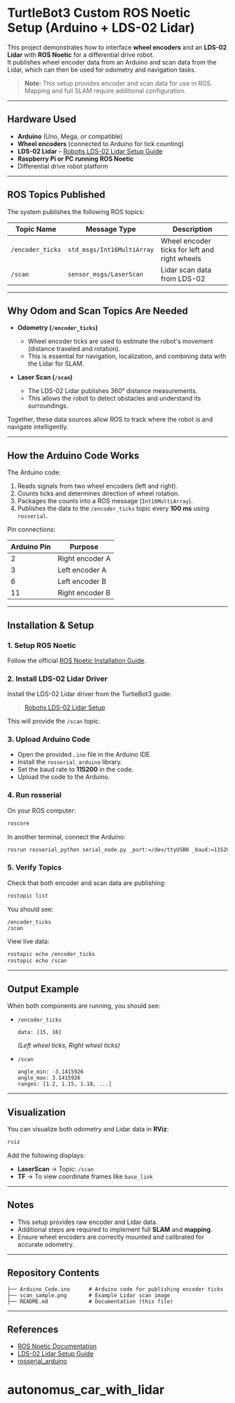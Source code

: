 
# TurtleBot3 Custom ROS Noetic Setup (Arduino + LDS-02 Lidar)

This project demonstrates how to interface **wheel encoders** and an **LDS-02 Lidar** with **ROS Noetic** for a differential drive robot.  
It publishes wheel encoder data from an Arduino and scan data from the Lidar, which can then be used for odometry and navigation tasks.

> **Note:** This setup provides encoder and scan data for use in ROS. Mapping and full SLAM require additional configuration.

---

## Hardware Used
- **Arduino** (Uno, Mega, or compatible)
- **Wheel encoders** (connected to Arduino for tick counting)
- **LDS-02 Lidar** – [Robotis LDS-02 Lidar Setup Guide](https://emanual.robotis.com/docs/en/platform/turtlebot3/sbc_setup/#add-swap-space)
- **Raspberry Pi or PC running ROS Noetic**
- Differential drive robot platform

---

## ROS Topics Published
The system publishes the following ROS topics:

| Topic Name       | Message Type            | Description                              |
|------------------|-------------------------|------------------------------------------|
| `/encoder_ticks` | `std_msgs/Int16MultiArray` | Wheel encoder ticks for left and right wheels |
| `/scan`          | `sensor_msgs/LaserScan`    | Lidar scan data from LDS-02 |

---

## Why Odom and Scan Topics Are Needed
- **Odometry (`/encoder_ticks`)**  
  - Wheel encoder ticks are used to estimate the robot's movement (distance traveled and rotation).
  - This is essential for navigation, localization, and combining data with the Lidar for SLAM.

- **Laser Scan (`/scan`)**  
  - The LDS-02 Lidar publishes 360° distance measurements.
  - This allows the robot to detect obstacles and understand its surroundings.

Together, these data sources allow ROS to track where the robot is and navigate intelligently.

---

## How the Arduino Code Works
The Arduino code:
1. Reads signals from two wheel encoders (left and right).
2. Counts ticks and determines direction of wheel rotation.
3. Packages the counts into a ROS message (`Int16MultiArray`).
4. Publishes the data to the `/encoder_ticks` topic every **100 ms** using `rosserial`.

Pin connections:

| Arduino Pin | Purpose            |
|-------------|--------------------|
| 2           | Right encoder A    |
| 3           | Left encoder A     |
| 6           | Left encoder B     |
| 11          | Right encoder B    |

---

## Installation & Setup
### 1. Setup ROS Noetic
Follow the official [ROS Noetic Installation Guide](http://wiki.ros.org/noetic/Installation).

### 2. Install LDS-02 Lidar Driver
Install the LDS-02 Lidar driver from the TurtleBot3 guide:  
> [Robotis LDS-02 Lidar Setup](https://emanual.robotis.com/docs/en/platform/turtlebot3/sbc_setup/#add-swap-space)

This will provide the `/scan` topic.

### 3. Upload Arduino Code
- Open the provided `.ino` file in the Arduino IDE.
- Install the `rosserial_arduino` library.
- Set the baud rate to **115200** in the code.
- Upload the code to the Arduino.

### 4. Run rosserial
On your ROS computer:
```bash
roscore
```
In another terminal, connect the Arduino:
```bash
rosrun rosserial_python serial_node.py _port:=/dev/ttyUSB0 _baud:=115200
```

### 5. Verify Topics
Check that both encoder and scan data are publishing:
```bash
rostopic list
```
You should see:
```
/encoder_ticks
/scan
```

View live data:
```bash
rostopic echo /encoder_ticks
rostopic echo /scan
```

---

## Output Example
When both components are running, you should see:

- `/encoder_ticks`  
  ```
  data: [15, 16]
  ```
  *(Left wheel ticks, Right wheel ticks)*

- `/scan`  
  ```
  angle_min: -3.1415926
  angle_max: 3.1415926
  ranges: [1.2, 1.15, 1.18, ...]
  ```

---

## Visualization
You can visualize both odometry and Lidar data in **RViz**:
```bash
rviz
```
Add the following displays:
- **LaserScan** → Topic: `/scan`
- **TF** → To view coordinate frames like `base_link`

---

## Notes
- This setup provides raw encoder and Lidar data.
- Additional steps are required to implement full **SLAM** and **mapping**.
- Ensure wheel encoders are correctly mounted and calibrated for accurate odometry.

---

## Repository Contents
```
├── Arduino_Code.ino      # Arduino code for publishing encoder ticks
├── scan_sample.png       # Example Lidar scan image
├── README.md             # Documentation (this file)
```

---

## References
- [ROS Noetic Documentation](http://wiki.ros.org/noetic)
- [LDS-02 Lidar Setup Guide](https://emanual.robotis.com/docs/en/platform/turtlebot3/sbc_setup/#add-swap-space)
- [rosserial_arduino](http://wiki.ros.org/rosserial_arduino)
# autonomus_car_with_lidar
